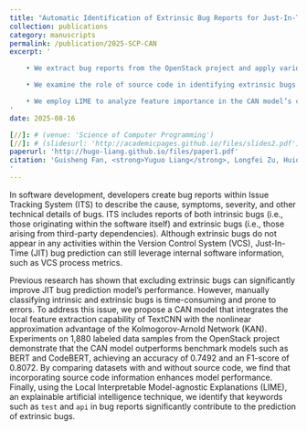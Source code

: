 ```yaml
---
title: "Automatic Identification of Extrinsic Bug Reports for Just-In-Time Bug Prediction"
collection: publications
category: manuscripts
permalink: /publication/2025-SCP-CAN
excerpt: '

    • We extract bug reports from the OpenStack project and apply various text classification techniques to evaluate the effectiveness of identifying extrinsic bugs. Experimental results indicate that text classification techniques can effectively identify extrinsic bugs by analyzing bug reports. Our proposed CAN model demonstrates the best performance in terms of the F1 score.<br>

    • We examine the role of source code in identifying extrinsic bugs. We hypothesize that valuable information can be extracted from the source code present in bug reports and conduct experiments to compare the classification performance of datasets incorporating and excluding code. The experimental results indicate that datasets incorporating source code as text enhance the models’ ability to identify extrinsic bugs, while excluding source code generally degrades models’ performance.<br>

    • We employ LIME to analyze feature importance in the CAN model’s correct predictions. Experimental results show that words such as ``line`` and ``py`` play a significant role in classifying intrinsic bugs, while terms like ``test`` and ``api`` strongly influence the classification of extrinsic bugs.
'
date: 2025-08-16

[//]: # (venue: 'Science of Computer Programming')
[//]: # (slidesurl: 'http://academicpages.github.io/files/slides2.pdf')
paperurl: 'http://hugo-liang.github.io/files/paper1.pdf'
citation: 'Guisheng Fan, <strong>Yuguo Liang</strong>, Longfei Zu, Huiqun Yu, Zijie Huang, Wentao Chen. Automatic Identification of Extrinsic Bug Reports for Just-In-Time Bug Prediction. Science of Computer Programming 2025. [CCF-B][大修返回]
'
---
```


In software development, developers create bug reports within Issue Tracking System (ITS) to describe the cause, symptoms, severity, and other technical details of bugs. ITS includes reports of both intrinsic bugs (i.e., those originating within the software itself) and extrinsic bugs (i.e., those arising from third-party dependencies). Although extrinsic bugs do not appear in any activities within the Version Control System (VCS), Just-In-Time (JIT) bug prediction can still leverage internal software information, such as VCS process metrics.

Previous research has shown that excluding extrinsic bugs can significantly improve JIT bug prediction model’s performance. However, manually classifying intrinsic and extrinsic bugs is time-consuming and prone to errors. To address this issue, we propose a CAN model that integrates the local feature extraction capability of TextCNN with the nonlinear approximation advantage of the Kolmogorov-Arnold Network (KAN). Experiments on 1,880 labeled data samples from the OpenStack project demonstrate that the CAN model outperforms benchmark models such as BERT and CodeBERT, achieving an accuracy of 0.7492 and an F1-score of 0.8072. By comparing datasets with and without source code, we find that incorporating source code information enhances model performance. Finally, using the Local Interpretable Model-agnostic Explanations (LIME), an explainable artificial intelligence technique, we identify that keywords such as ``test`` and ``api`` in bug reports significantly contribute to the prediction of extrinsic bugs.